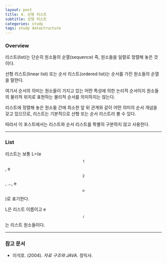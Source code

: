 ```yaml
---
layout: post
title: 4. 선형 리스트
subtitle: 선형 리스트
categories: study
tags: study datastructure
---
```


### Overview

리스트(list)는 단순히 원소들의 순열(sequence) 즉, 원소들을 일렬로 정렬해 놓은 것이다.

선형 리스트(linear list) 또는 순서 리스트(ordered list)는 순서를 가진 원소들의 순열을 말한다.

여기서 순서의 의미는 원소들이 가지고 있는 어떤 특성에 의한 논리적 순서이지 원소들의 물리적 위치로 표현하는 물리적 순서를 의미하지는 않는다.

리스트에 정렬해 놓은 원소들 간에 최소한 앞 뒤 관계와 같이 어떤 의미의 순서 개념을 갖고 있으므로, 리스트는 기본적으로 선형 또는 순서 리스트라 볼 수 있다.

따라서 이 포스트에서는 리스트와 순서 리스트를 특별히 구분하지 않고 사용한다.

***

### List

리스트는 보통 L=(e$$_1$$, e$$_2$$, ..., e$$_n$$)로 표기한다.

L은 리스트 이름이고 e$$_i$$는 리스트 원소들이다.

***

### 참고 문서
- 이석호. (2004). *자료 구조와 JAVA*. 정익사.
